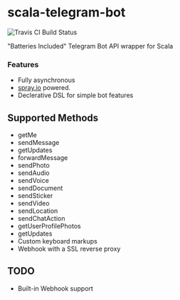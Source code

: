 # scala-telegram-bot
![Travis CI Build Status](https://magnum.travis-ci.com/hzengin/scala-telegram-bot.svg?token=Eu31bmPEzUsSvufqwvjh&branch=master)

"Batteries Included" Telegram Bot API wrapper for Scala

### Features
- Fully asynchronous
- [spray.io](spray.io) powered.
- Declerative DSL for simple bot features

## Supported Methods
- getMe
- sendMessage
- getUpdates
- forwardMessage
- sendPhoto
- sendAudio
- sendVoice
- sendDocument
- sendSticker
- sendVideo
- sendLocation
- sendChatAction
- getUserProfilePhotos
- getUpdates
- Custom keyboard markups
- Webhook with a SSL reverse proxy

## TODO
 - Built-in Webhook support
